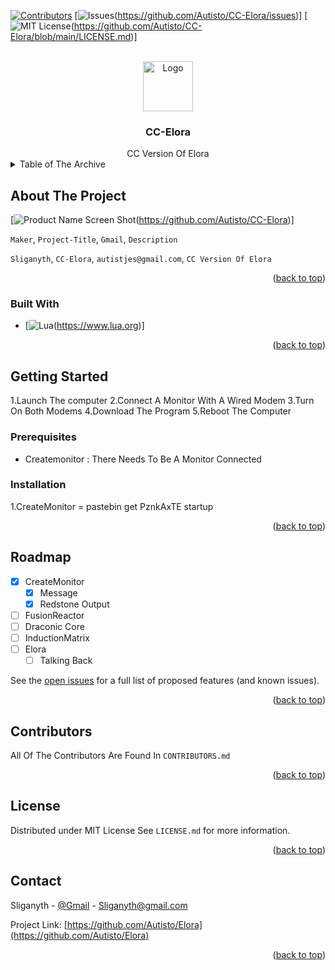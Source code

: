 <a name="readme-top"></a>

[1]: <https://en.wikipedia.org/wiki/Hobbit#Lifestyle> "Hobbit lifestyles"

[![Contributors][contributors-shield]][contributors-url]
[![Issues][issues-shield](https://github.com/Autisto/CC-Elora/issues)]
[![MIT License][license-shield](https://github.com/Autisto/CC-Elora/blob/main/LICENSE.md)]

<br />
<div align="center">
  <a href="https://github.com/Autisto/CC-Elora">
    <img src="https://github.com/Autisto/CC-Elora/blob/main/Images/logo.jpg" alt="Logo" width="80" height="80">
  </a>

<h3 align="center">CC-Elora</h3>
CC Version Of Elora
</div>

<details>
  <summary>Table of The Archive</summary>
  <ol>
    <li>
      <a href="#about-the-project">About The Project</a>
      <ul>
        <li><a href="#built-with">Built With</a></li>
      </ul>
    </li>
    <li>
      <a href="#getting-started">Getting Started</a>
      <ul>
        <li><a href="#prerequisites">Prerequisites</a></li>
        <li><a href="#installation">Installation</a></li>
      </ul>
    </li>
    <li><a href="#roadmap">Roadmap</a></li>
    <li><a href="#license">Contributors</a></li>
    <li><a href="#license">License</a></li>
    <li><a href="#contact">Contact</a></li>
  </ol>
</details>



<!-- ABOUT THE PROJECT -->
## About The Project

[![Product Name Screen Shot][product-screenshot](https://github.com/Autisto/CC-Elora)]

`Maker`, `Project-Title`, `Gmail`, `Description`

`Sliganyth`, `CC-Elora`, `autistjes@gmail.com`, `CC Version Of Elora`

<p align="right">(<a href="#readme-top">back to top</a>)</p>



### Built With

* [![Lua][Lua](https://www.lua.org)]

<p align="right">(<a href="#readme-top">back to top</a>)</p>



<!-- GETTING STARTED -->
## Getting Started

1.Launch The computer
2.Connect A  Monitor With A Wired Modem
3.Turn On Both Modems
4.Download The Program 
5.Reboot The Computer
### Prerequisites

- Createmonitor : There Needs To Be A Monitor Connected

### Installation

1.CreateMonitor = pastebin get PznkAxTE startup

<p align="right">(<a href="#readme-top">back to top</a>)</p>


<!-- ROADMAP -->
## Roadmap

- [x] CreateMonitor
    - [x] Message
    - [x] Redstone Output
- [ ] FusionReactor
- [ ] Draconic Core
- [ ] InductionMatrix
- [ ] Elora
    - [ ] Talking Back

See the [open issues](https://github.com/Autisto/Elora/issues) for a full list of proposed features (and known issues).

<p align="right">(<a href="#readme-top">back to top</a>)</p>

## Contributors

All Of The Contributors Are Found In `CONTRIBUTORS.md`

<p align="right">(<a href="#readme-top">back to top</a>)</p>

## License

Distributed under MIT License See `LICENSE.md` for more information.

<p align="right">(<a href="#readme-top">back to top</a>)</p>



## Contact

Sliganyth - [@Gmail](Sliganyth@gmail.com) - Sliganyth@gmail.com

Project Link: [https://github.com/Autisto/Elora](https://github.com/Autisto/Elora)

<p align="right">(<a href="#readme-top">back to top</a>)</p>




[contributors-shield]: https://img.shields.io/github/contributors/Autisto/CC-Elora.svg?style=for-the-badge
[contributors-url]: https://github.com/Autisto/CC-Elora/blob/main/CONTRIBUTORS.md
[issues-shield]: https://img.shields.io/github/issues/Autisto/CC-Elora.svg?style=for-the-badge
[issues-url]: https://github.com/Autisto/CC-Elora/issues
[license-shield]: https://img.shields.io/github/license/Autisto/CC-Elora.svg?style=for-the-badge
[license-url]: https://github.com/Autisto/Elora/blob/main/LICENSE.md
[product-screenshot]: https://raw.githubusercontent.com/Autisto/Elora/main/Images/screenshot.png
[Lua]: https://img.shields.io/badge/lua-000000?style=for-the-badge&logo=lua&logoColor=white
[Lua-url]: https://www.lua.org/
